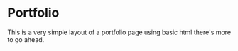 # Portfolio
This is a very simple layout of a portfolio page using basic html there's more to go ahead.
